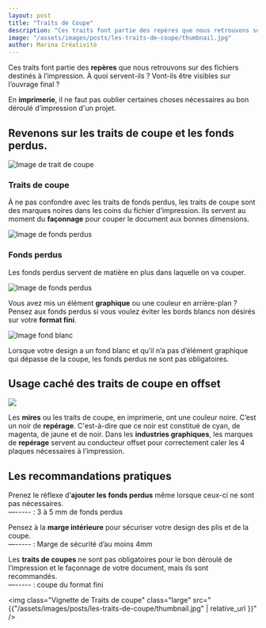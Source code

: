 ```yaml
---
layout: post
title: "Traits de Coupe"
description: "Ces traits font partie des repères que nous retrouvons sur des fichiers destinés à l’impression. À quoi servent-ils ? Vont-ils être visibles sur l’ouvrage final ?"
image: "/assets/images/posts/les-traits-de-coupe/thumbnail.jpg"
author: Marina Créativité
---
```


Ces traits font partie des __repères__ que nous retrouvons sur des fichiers destinés à l’impression. À quoi servent-ils ? Vont-ils être visibles sur l’ouvrage final ?

En __imprimerie__, il ne faut pas oublier certaines choses nécessaires au bon déroulé d’impression d'un projet.

## Revenons sur les traits de coupe et les fonds perdus.
<div class="container container-row centered-content">
    <div>
        <img alt="Image de trait de coupe" class="medium" src="{{"/assets/images/posts/les-traits-de-coupe/IMAGE_TC.jpg" | relative_url }}" />
    </div>
    <div class="container-item-1">
        <h3>Traits de coupe</h3>
        <p>
            À ne pas confondre avec les traits de fonds perdus, les traits de coupe sont des marques noires dans les coins du fichier d’impression. Ils servent au moment du <b>façonnage</b> pour couper le document aux bonnes dimensions.
        </p>
    </div>
</div>

<div class="container container-row centered-content">
    <div>
        <img alt="Image de fonds perdus" class="medium" src="{{"/assets/images/posts/les-traits-de-coupe/IMAGE_FP_TC.jpg" | relative_url }}" />
    </div>
    <div class="container-item-1">
        <h3>Fonds perdus</h3>
        <p>
            Les fonds perdus servent de matière en plus dans laquelle on va couper.
        </p>
    </div>
</div>

<div class="container container-row centered-content">
    <div>
        <img alt="Image de fonds perdus" class="medium" src="{{"/assets/images/posts/les-traits-de-coupe/IMAGE_TB.jpg" | relative_url }}" />
    </div>
    <div class="container-item-1">
        <p>
            Vous avez mis un élément <b>graphique</b> ou une couleur en arrière-plan ?
            Pensez aux fonds perdus si vous voulez éviter les bords blancs non désirés sur votre <b>format fini</b>.
        </p>
    </div>
</div>

<div class="container container-row centered-content">
    <div>
        <img alt="Image fond blanc" class="medium" src="{{"/assets/images/posts/les-traits-de-coupe/IMAGE_SANS_FP_CAR_B.jpg" | relative_url }}" />
    </div>
    <div class="container-item-1">
        <p>
            Lorsque votre design a un fond blanc et qu’il n’a pas d’élément graphique qui dépasse de la coupe, les fonds perdus ne sont pas obligatoires.
        </p>
    </div>
</div>

## Usage caché des traits de coupe en offset
<div class="container">
    <div>
        <img class="Utilisation de machine offset" class="large" src="{{"/assets/images/posts/les-traits-de-coupe/changing-offset-plates-1241344.jpg" | relative_url }}" />
    </div>
    <div>
        <p>
            Les <b>mires</b> ou les traits de coupe, en imprimerie, ont une couleur noire. C’est un noir de <b>repérage</b>. C'est-à-dire que ce noir est constitué de cyan, de magenta, de jaune et de noir. Dans les <b>industries graphiques</b>, les marques de <b>repérage</b> servent au conducteur offset pour correctement caler les 4 plaques nécessaires à l’impression.
        </p>
    </div>
</div>

## Les recommandations pratiques
Prenez le réflexe d’__ajouter les fonds perdus__ même lorsque ceux-ci ne sont pas nécessaires.<br/>
<span class="text-color-c">—-----</span> : 3 à 5 mm de fonds perdus

Pensez à la __marge intérieure__ pour sécuriser votre design des plis et de la coupe.<br/>
<span class="text-color-y">—-----</span> : Marge de sécurité d’au moins 4mm

Les __traits de coupes__ ne sont pas obligatoires pour le bon déroulé de l’impression et le façonnage de votre document, mais ils sont recommandés.<br/>
<span class="text-color-m">—-----</span> : coupe du format fini 

<img class="Vignette de Traits de coupe" class="large" src="{{"/assets/images/posts/les-traits-de-coupe/thumbnail.jpg" | relative_url }}" />